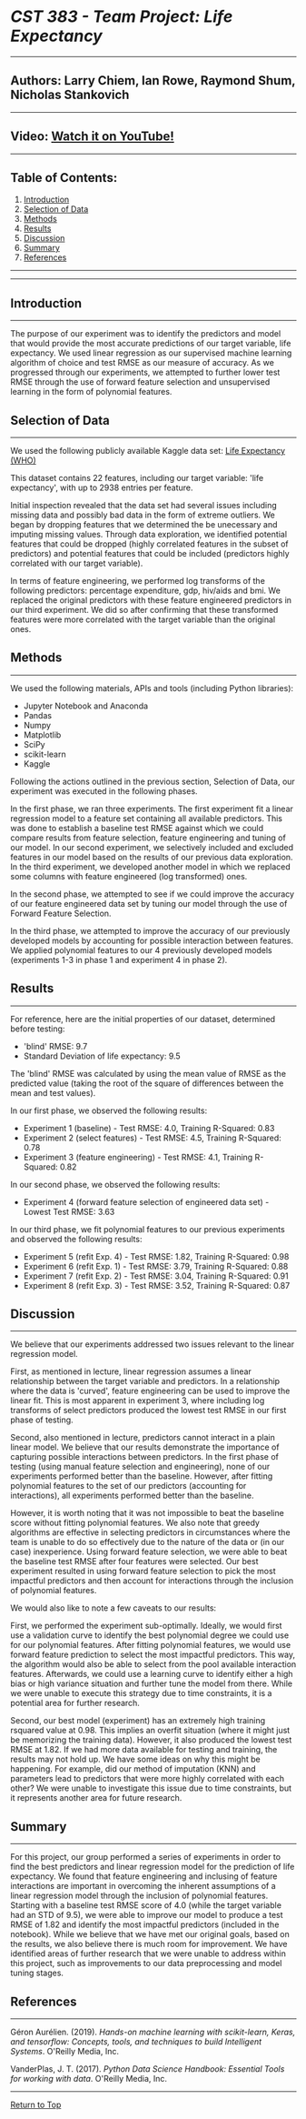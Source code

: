 # _CST 383 - Team Project: Life Expectancy_

---

## **Authors**: Larry Chiem, Ian Rowe, Raymond Shum, Nicholas Stankovich

---

## **Video**: [Watch it on YouTube!](#https://youtu.be/pR06KVtDhz4)

---

## **Table of Contents:**
1. [Introduction](#introduction)
1. [Selection of Data](#selection-of-data)
1. [Methods](#methods)
1. [Results](#results)
1. [Discussion](#discussion)
1. [Summary](#summary)
1. [References](#references)
---
---

## Introduction
---
The purpose of our experiment was to identify the predictors and model that would provide the most accurate predictions of our target variable, life expectancy. We used linear regression as our supervised machine learning algorithm of choice and test RMSE as our measure of accuracy. As we progressed through our experiments, we attempted to further lower test RMSE through the use of forward feature selection and unsupervised learning in the form of polynomial features. 

## Selection of Data
---

We used the following publicly available Kaggle data set: [Life Expectancy (WHO)](https://www.kaggle.com/kumarajarshi/life-expectancy-who)

This dataset contains 22 features, including our target variable: 'life expectancy', with up to 2938 entries per feature.

Initial inspection revealed that the data set had several issues including missing data and possibly bad data in the form of extreme outliers. We began by dropping features that we determined the be unecessary and imputing missing values. Through data exploration, we identified potential features that could be dropped (highly correlated features in the subset of predictors) and potential features that could be included (predictors highly correlated with our target variable).

In terms of feature engineering, we performed log transforms of the following predictors: percentage expenditure, gdp, hiv/aids and bmi. We replaced the original predictors with these feature engineered predictors in our third experiment. We did so after confirming that these transformed features were more correlated with the target variable than the original ones.

## Methods
---

We used the following materials, APIs and tools (including Python libraries):
- Jupyter Notebook and Anaconda
- Pandas
- Numpy
- Matplotlib
- SciPy
- scikit-learn
- Kaggle

Following the actions outlined in the previous section, Selection of Data, our experiment was executed in the following phases.

In the first phase, we ran three experiments. The first experiment fit a linear regression model to a feature set containing all available predictors. This was done to establish a baseline test RMSE against which we could compare results from feature selection, feature engineering and tuning of our model. In our second experiment, we selectively included and excluded features in our model based on the results of our previous data exploration. In the third experiment, we developed another model in which we replaced some columns with feature engineered (log transformed) ones. 

In the second phase, we attempted to see if we could improve the accuracy of our feature engineered data set by tuning our model through the use of Forward Feature Selection. 

In the third phase, we attempted to improve the accuracy of our previously developed models by accounting for possible interaction between features. We applied polynomial features to our 4 previously developed models (experiments 1-3 in phase 1 and experiment 4 in phase 2).

## Results
---
For reference, here are the initial properties of our dataset, determined before testing:
- 'blind' RMSE: 9.7
- Standard Deviation of life expectancy: 9.5

The 'blind' RMSE was calculated by using the mean value of RMSE as the predicted value (taking the root of the square of differences between the mean and test values).

In our first phase, we observed the following results:
- Experiment 1 (baseline) - Test RMSE: 4.0, Training R-Squared: 0.83
- Experiment 2 (select features) - Test RMSE: 4.5, Training R-Squared: 0.78
- Experiment 3 (feature engineering) - Test RMSE: 4.1, Training R-Squared: 0.82

In our second phase, we observed the following results:
- Experiment 4 (forward feature selection of engineered data set) - Lowest Test RMSE: 3.63

In our third phase, we fit polynomial features to our previous experiments and observed the following results:
- Experiment 5 (refit Exp. 4) - Test RMSE: 1.82, Training R-Squared: 0.98
- Experiment 6 (refit Exp. 1) - Test RMSE: 3.79, Training R-Squared: 0.88
- Experiment 7 (refit Exp. 2) - Test RMSE: 3.04, Training R-Squared: 0.91
- Experiment 8 (refit Exp. 3) - Test RMSE: 3.52, Training R-Squared: 0.87

## Discussion
---
We believe that our experiments addressed two issues relevant to the linear regression model. 

First, as mentioned in lecture, linear regression assumes a linear relationship between the target variable and predictors. In a relationship where the data is 'curved', feature engineering can be used to improve the linear fit. This is most apparent in experiment 3, where including log transforms of select predictors produced the lowest test RMSE in our first phase of testing.

Second, also mentioned in lecture, predictors cannot interact in a plain linear model. We believe that our results demonstrate the importance of capturing possible interactions between predictors. In the first phase of testing (using manual feature selection and engineering), none of our experiments performed better than the baseline. However, after fitting polynomial features to the set of our predictors (accounting for interactions), all experiments performed better than the baseline.

However, it is worth noting that it was not impossible to beat the baseline score without fitting polynomial features. We also note that greedy algorithms are effective in selecting predictors in circumstances where the team is unable to do so effectively due to the nature of the data or (in our case) inexperience. Using forward feature selection, we were able to beat the baseline test RMSE after four features were selected. Our best experiment resulted in using forward feature selection to pick the most impactful predictors and then account for interactions through the inclusion of polynomial features. 

We would also like to note a few caveats to our results:

First, we performed the experiment sub-optimally. Ideally, we would first use a validation curve to identify the best polynomial degree we could use for our polynomial features. After fitting polynomial features, we would use forward feature prediction to select the most impactful predictors. This way, the algorithm would also be able to select from the pool available interaction features. Afterwards, we could use a learning curve to identify either a high bias or high variance situation and further tune the model from there. While we were unable to execute this strategy due to time constraints, it is a potential area for further research. 

Second, our best model (experiment) has an extremely high training rsquared value at 0.98. This implies an overfit situation (where it might just be memorizing the training data). However, it also produced the lowest test RMSE at 1.82. If we had more data available for testing and training, the results may not hold up. We have some ideas on why this might be happening. For example, did our method of imputation (KNN) and parameters lead to predictors that were more highly correlated with each other? We were unable to investigate this issue due to time constraints, but it represents another area for future research.

## Summary
---

For this project, our group performed a series of experiments in order to find the best predictors and linear regression model for the prediction of life expectancy. We found that feature engineering and inclusing of feature interactions are important in overcoming the inherent assumptions of a linear regression model through the inclusion of polynomial features. Starting with a baseline test RMSE score of 4.0 (while the target variable had an STD of 9.5), we were able to improve our model to produce a test RMSE of 1.82 and identify the most impactful predictors (included in the notebook). While we believe that we have met our original goals, based on the results, we also believe there is much room for improvement. We have identified areas of further research that we were unable to address within this project, such as improvements to our data preprocessing and model tuning stages. 

## References

---

Géron Aurélien. (2019). _Hands-on machine learning with scikit-learn, Keras, and tensorflow: Concepts, tools, and techniques to build Intelligent Systems_. O&#39;Reilly Media, Inc.

VanderPlas, J. T. (2017). _Python Data Science Handbook: Essential Tools for working with data_. O&#39;Reilly Media, Inc.

---

[Return to Top](#table-of-contents)